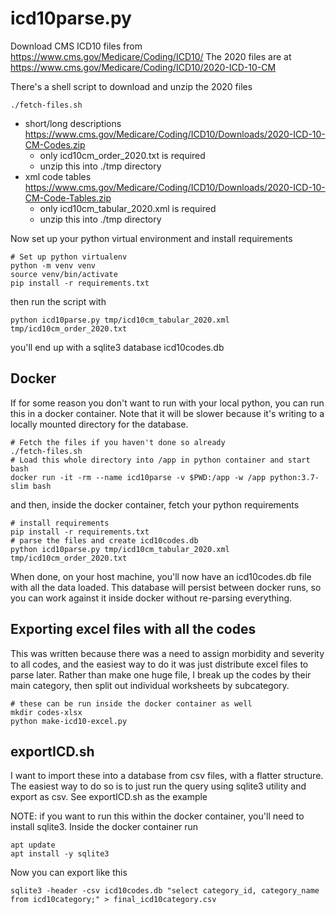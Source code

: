 # icd10parse.py

Download CMS ICD10 files from https://www.cms.gov/Medicare/Coding/ICD10/
The 2020 files are at https://www.cms.gov/Medicare/Coding/ICD10/2020-ICD-10-CM

There's a shell script to download and unzip the 2020 files
```shell script
./fetch-files.sh
```

* short/long descriptions https://www.cms.gov/Medicare/Coding/ICD10/Downloads/2020-ICD-10-CM-Codes.zip
    * only icd10cm_order_2020.txt is required
    * unzip this into ./tmp directory
* xml code tables https://www.cms.gov/Medicare/Coding/ICD10/Downloads/2020-ICD-10-CM-Code-Tables.zip
    * only icd10cm_tabular_2020.xml is required
    * unzip this into ./tmp directory

Now set up your python virtual environment and install requirements
```shell script
# Set up python virtualenv
python -m venv venv
source venv/bin/activate
pip install -r requirements.txt
```

then run the script with
```shell script
python icd10parse.py tmp/icd10cm_tabular_2020.xml tmp/icd10cm_order_2020.txt
```

you'll end up with a sqlite3 database icd10codes.db

## Docker
If for some reason you don't want to run with your local python, you can run this in a docker container.  Note that it will be slower because it's writing to a locally  mounted directory for the database.

```shell script
# Fetch the files if you haven't done so already
./fetch-files.sh
# Load this whole directory into /app in python container and start bash
docker run -it -rm --name icd10parse -v $PWD:/app -w /app python:3.7-slim bash
```
and then, inside the docker container, fetch your python requirements
```shell script
# install requirements
pip install -r requirements.txt
# parse the files and create icd10codes.db
python icd10parse.py tmp/icd10cm_tabular_2020.xml tmp/icd10cm_order_2020.txt
```
When done, on your host machine, you'll now have an icd10codes.db file with all the data loaded.  This database will persist between docker runs, so you can work against it inside docker without re-parsing everything.

## Exporting excel files with all the codes
This was written because there was a need to assign morbidity and severity to all codes, and the easiest way to do it was just distribute excel files to parse later.  Rather than make one huge file, I break up the codes by their main category, then split out individual worksheets by subcategory.
 
```shell script
# these can be run inside the docker container as well
mkdir codes-xlsx
python make-icd10-excel.py
```

## exportICD.sh
I want to import these into a database from csv files, with a flatter structure.  The easiest way to do so is to just run the query using sqlite3 utility and export as csv.  See exportICD.sh as the example

NOTE: if you want to run this within the docker container, you'll need to install sqlite3.  Inside the docker container run
```shell script
apt update
apt install -y sqlite3
```

Now you can export like this
```shell script
sqlite3 -header -csv icd10codes.db "select category_id, category_name from icd10category;" > final_icd10category.csv
```

